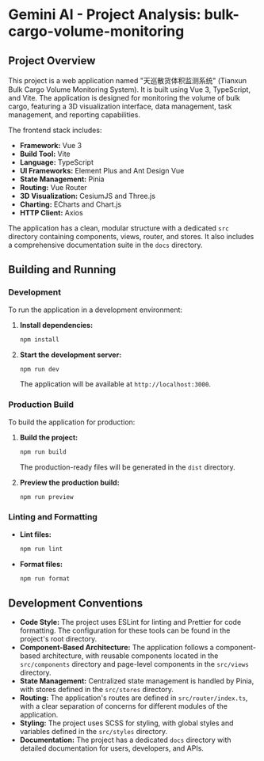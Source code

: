 # Gemini AI - Project Analysis: bulk-cargo-volume-monitoring

## Project Overview

This project is a web application named "天巡散货体积监测系统" (Tianxun Bulk Cargo Volume Monitoring System). It is built using Vue 3, TypeScript, and Vite. The application is designed for monitoring the volume of bulk cargo, featuring a 3D visualization interface, data management, task management, and reporting capabilities.

The frontend stack includes:
- **Framework:** Vue 3
- **Build Tool:** Vite
- **Language:** TypeScript
- **UI Frameworks:** Element Plus and Ant Design Vue
- **State Management:** Pinia
- **Routing:** Vue Router
- **3D Visualization:** CesiumJS and Three.js
- **Charting:** ECharts and Chart.js
- **HTTP Client:** Axios

The application has a clean, modular structure with a dedicated `src` directory containing components, views, router, and stores. It also includes a comprehensive documentation suite in the `docs` directory.

## Building and Running

### Development

To run the application in a development environment:

1.  **Install dependencies:**
    ```bash
    npm install
    ```
2.  **Start the development server:**
    ```bash
    npm run dev
    ```
    The application will be available at `http://localhost:3000`.

### Production Build

To build the application for production:

1.  **Build the project:**
    ```bash
    npm run build
    ```
    The production-ready files will be generated in the `dist` directory.

2.  **Preview the production build:**
    ```bash
    npm run preview
    ```

### Linting and Formatting

-   **Lint files:**
    ```bash
    npm run lint
    ```
-   **Format files:**
    ```bash
    npm run format
    ```

## Development Conventions

-   **Code Style:** The project uses ESLint for linting and Prettier for code formatting. The configuration for these tools can be found in the project's root directory.
-   **Component-Based Architecture:** The application follows a component-based architecture, with reusable components located in the `src/components` directory and page-level components in the `src/views` directory.
-   **State Management:** Centralized state management is handled by Pinia, with stores defined in the `src/stores` directory.
-   **Routing:** The application's routes are defined in `src/router/index.ts`, with a clear separation of concerns for different modules of the application.
-   **Styling:** The project uses SCSS for styling, with global styles and variables defined in the `src/styles` directory.
-   **Documentation:** The project has a dedicated `docs` directory with detailed documentation for users, developers, and APIs.
